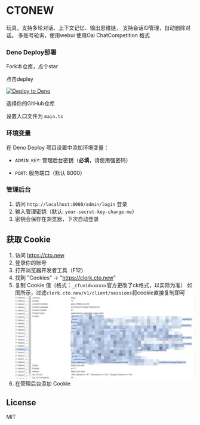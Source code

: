 # CTONEW
玩具，支持多轮对话、上下文记忆、输出思维链，
支持会话ID管理，自动删除对话。
多账号轮询，使用webui
使用Oai ChatCompetition 格式

### Deno Deploy部署
Fork本仓库，点个star

点击depley

[![Deploy to Deno](https://deno.com/deploy.svg)](https://dash.deno.com/new_project)

选择你的GitHub仓库

设置入口文件为 `main.ts`
### 环境变量

在 Deno Deploy 项目设置中添加环境变量：

- `ADMIN_KEY`: 管理后台密钥（**必填**，请使用强密码）

- `PORT`: 服务端口（默认 8000）

### 管理后台

1. 访问 `http://localhost:8000/admin/login` 登录
2. 输入管理密钥（默认: `your-secret-key-change-me`）
3. 密钥会保存在浏览器，下次自动登录

## 获取 Cookie

1. 访问 https://cto.new
2. 登录你的账号
3. 打开浏览器开发者工具（F12）
4. 找到 "Cookies" → "https://clerk.cto.new"
5. 复制 Cookie 值（格式：`_cfuvid=xxxxx`官方更改了ck格式，以实际为准）
如图所示，过滤`clerk.cto.new/v1/client/sessions`将cookie直接复制即可
![image](20251018180109.jpg)
7. 在管理后台添加 Cookie

## License

MIT
